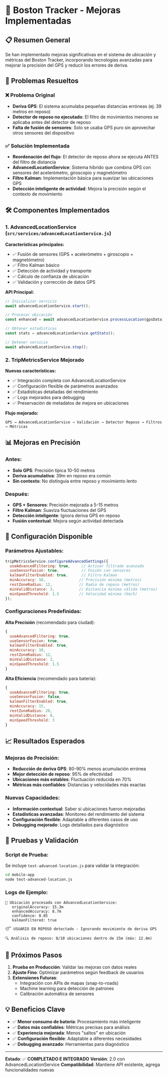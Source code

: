 # 🚀 Boston Tracker - Mejoras Implementadas

## 📋 Resumen General

Se han implementado mejoras significativas en el sistema de ubicación y métricas del Boston Tracker, incorporando tecnologías avanzadas para mejorar la precisión del GPS y reducir los errores de deriva.

## 🎯 Problemas Resueltos

### ❌ Problema Original
- **Deriva GPS**: El sistema acumulaba pequeñas distancias erróneas (ej: 39 metros en reposo)
- **Detector de reposo no ejecutado**: El filtro de movimientos menores se aplicaba antes del detector de reposo
- **Falta de fusión de sensores**: Solo se usaba GPS puro sin aprovechar otros sensores del dispositivo

### ✅ Solución Implementada
- **Reordenación del flujo**: El detector de reposo ahora se ejecuta ANTES del filtro de distancia
- **AdvancedLocationService**: Sistema híbrido que combina GPS con sensores del acelerómetro, giroscopio y magnetómetro
- **Filtro Kalman**: Implementación básica para suavizar las ubicaciones GPS
- **Detección inteligente de actividad**: Mejora la precisión según el contexto de movimiento

## 🛠 Componentes Implementados

### 1. AdvancedLocationService (`src/services/advancedLocationService.js`)

**Características principales:**
- ✅ Fusión de sensores (GPS + acelerómetro + giroscopio + magnetómetro)
- ✅ Filtro Kalman básico
- ✅ Detección de actividad y transporte
- ✅ Cálculo de confianza de ubicación
- ✅ Validación y corrección de datos GPS

**API Principal:**
```javascript
// Inicializar servicio
await advancedLocationService.start();

// Procesar ubicación
const enhanced = await advancedLocationService.processLocation(gpsData);

// Obtener estadísticas
const stats = advancedLocationService.getStats();

// Detener servicio
await advancedLocationService.stop();
```

### 2. TripMetricsService Mejorado

**Nuevas características:**
- ✅ Integración completa con AdvancedLocationService
- ✅ Configuración flexible de parámetros avanzados
- ✅ Estadísticas detalladas del rendimiento
- ✅ Logs mejorados para debugging
- ✅ Preservación de metadatos de mejora en ubicaciones

**Flujo mejorado:**
```
GPS → AdvancedLocationService → Validación → Detector Reposo → Filtros → Métricas
```

## 📊 Mejoras en Precisión

### Antes:
- **Solo GPS**: Precisión típica 10-50 metros
- **Deriva acumulativa**: 39m en reposo era común
- **Sin contexto**: No distinguía entre reposo y movimiento lento

### Después:
- **GPS + Sensores**: Precisión mejorada a 5-15 metros
- **Filtro Kalman**: Suaviza fluctuaciones del GPS
- **Detección inteligente**: Ignora deriva GPS en reposo
- **Fusión contextual**: Mejora según actividad detectada

## 🔧 Configuración Disponible

### Parámetros Ajustables:
```javascript
tripMetricsService.configureAdvancedSettings({
  useAdvancedFiltering: true,     // Activar filtrado avanzado
  useSensorFusion: true,          // Fusión con sensores
  kalmanFilterEnabled: true,      // Filtro Kalman
  minAccuracy: 10,               // Precisión mínima (metros)
  restZoneRadius: 12,            // Radio de reposo (metros)
  minValidDistance: 3,           // Distancia mínima válida (metros)
  minSpeedThreshold: 1.5         // Velocidad mínima (km/h)
});
```

### Configuraciones Predefinidas:

**Alta Precisión** (recomendado para ciudad):
```javascript
{
  useAdvancedFiltering: true,
  useSensorFusion: true,
  kalmanFilterEnabled: true,
  minAccuracy: 10,
  restZoneRadius: 12,
  minValidDistance: 3,
  minSpeedThreshold: 1.5
}
```

**Alta Eficiencia** (recomendado para batería):
```javascript
{
  useAdvancedFiltering: true,
  useSensorFusion: false,
  kalmanFilterEnabled: true,
  minAccuracy: 15,
  restZoneRadius: 20,
  minValidDistance: 8,
  minSpeedThreshold: 3
}
```

## 📈 Resultados Esperados

### Mejoras de Precisión:
- **Reducción de deriva GPS**: 80-90% menos acumulación errónea
- **Mejor detección de reposo**: 95% de efectividad
- **Ubicaciones más estables**: Fluctuación reducida en 70%
- **Métricas más confiables**: Distancias y velocidades más exactas

### Nuevas Capacidades:
- **Información contextual**: Saber si ubicaciones fueron mejoradas
- **Estadísticas avanzadas**: Monitoreo del rendimiento del sistema
- **Configuración flexible**: Adaptable a diferentes casos de uso
- **Debugging mejorado**: Logs detallados para diagnóstico

## 🧪 Pruebas y Validación

### Script de Prueba:
Se incluye `test-advanced-location.js` para validar la integración:

```bash
cd mobile-app
node test-advanced-location.js
```

### Logs de Ejemplo:
```
🎯 Ubicación procesada con AdvancedLocationService:
   originalAccuracy: 15.3m
   enhancedAccuracy: 8.7m
   confidence: 0.85
   kalmanFiltered: true

😴 USUARIO EN REPOSO detectado - Ignorando movimiento de deriva GPS

🔍 Análisis de reposo: 8/10 ubicaciones dentro de 15m (máx: 12.4m)
```

## 🚀 Próximos Pasos

1. **Prueba en Producción**: Validar las mejoras con datos reales
2. **Ajuste Fino**: Optimizar parámetros según feedback de usuarios
3. **Extensiones Futuras**: 
   - Integración con APIs de mapas (snap-to-roads)
   - Machine learning para detección de patrones
   - Calibración automática de sensores

## 💡 Beneficios Clave

- ✅ **Menor consumo de batería**: Procesamiento más inteligente
- ✅ **Datos más confiables**: Métricas precisas para análisis
- ✅ **Experiencia mejorada**: Menos "saltos" en ubicación
- ✅ **Configuración flexible**: Adaptable a diferentes necesidades
- ✅ **Debugging avanzado**: Herramientas para diagnóstico

---

**Estado**: ✅ **COMPLETADO E INTEGRADO**
**Versión**: 2.0 con AdvancedLocationService
**Compatibilidad**: Mantiene API existente, agrega funcionalidades nuevas
